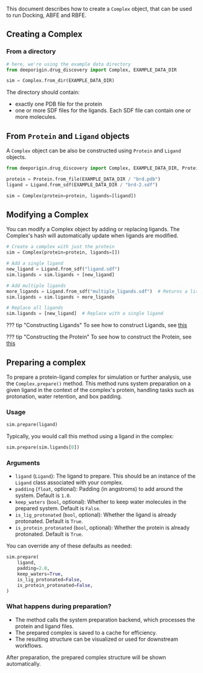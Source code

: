 This document describes how to create a `Complex` object, that can be used to run Docking, ABFE and RBFE. 


## Creating a Complex

### From a directory 

```python
# here, we're using the example data directory
from deeporigin.drug_discovery import Complex, EXAMPLE_DATA_DIR

sim = Complex.from_dir(EXAMPLE_DATA_DIR)
```

The directory should contain:

- exactly one PDB file for the protein
- one or more SDF files for the ligands. Each SDF file can contain one or more molecules.

## From `Protein` and `Ligand` objects

A `Complex` object can be also be constructed using `Protein` and `Ligand` objects. 

```python
from deeporigin.drug_discovery import Complex, EXAMPLE_DATA_DIR, Protein, Ligand

protein = Protein.from_file(EXAMPLE_DATA_DIR / "brd.pdb")
ligand = Ligand.from_sdf(EXAMPLE_DATA_DIR / "brd-2.sdf")

sim = Complex(protein=protein, ligands=[ligand])
```

## Modifying a Complex

You can modify a Complex object by adding or replacing ligands. The Complex's hash will automatically update when ligands are modified.

```python
# Create a complex with just the protein
sim = Complex(protein=protein, ligands=[])

# Add a single ligand
new_ligand = Ligand.from_sdf("ligand.sdf")
sim.ligands = sim.ligands + [new_ligand]

# Add multiple ligands
more_ligands = Ligand.from_sdf("multiple_ligands.sdf")  # Returns a list if file contains multiple molecules
sim.ligands = sim.ligands + more_ligands

# Replace all ligands
sim.ligands = [new_ligand]  # Replace with a single ligand
```

??? tip "Constructing Ligands"
    To see how to construct Ligands, see [this](./ligands.md)

??? tip "Constructing the Protein"
    To see how to construct the Protein, see [this](./proteins.md)

## Preparing a complex

To prepare a protein-ligand complex for simulation or further analysis, use the `Complex.prepare()` method. This method runs system preparation on a given ligand in the context of the complex's protein, handling tasks such as protonation, water retention, and box padding.

### Usage

```python
sim.prepare(ligand)
```

Typically, you would call this method using a ligand in the complex:

```python
sim.prepare(sim.ligands[0])
```

### Arguments

- `ligand` (`Ligand`): The ligand to prepare. This should be an instance of the `Ligand` class associated with your complex.
- `padding` (`float`, optional): Padding (in angstroms) to add around the system. Default is `1.0`.
- `keep_waters` (`bool`, optional): Whether to keep water molecules in the prepared system. Default is `False`.
- `is_lig_protonated` (`bool`, optional): Whether the ligand is already protonated. Default is `True`.
- `is_protein_protonated` (`bool`, optional): Whether the protein is already protonated. Default is `True`.

You can override any of these defaults as needed:

```python
sim.prepare(
    ligand,
    padding=2.0,
    keep_waters=True,
    is_lig_protonated=False,
    is_protein_protonated=False,
)
```

### What happens during preparation?

- The method calls the system preparation backend, which processes the protein and ligand files.
- The prepared complex is saved to a cache for efficiency.
- The resulting structure can be visualized or used for downstream workflows.

After preparation, the prepared complex structure will be shown automatically.

